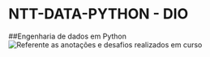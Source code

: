 # NTT-DATA-PYTHON - DIO
##Engenharia de dados em Python 
![Referente as anotações e desafios realizados em curso ](https://www.google.com/url?sa=i&url=https%3A%2F%2Fwww.dio.me%2Fbootcamp%2Fengenharia-dados-python&psig=AOvVaw3Dosiz-y1ruA6uJ5KtnzmC&ust=1726873815126000&source=images&cd=vfe&opi=89978449&ved=0CBQQjRxqFwoTCMDbxrSQ0IgDFQAAAAAdAAAAABAE)
